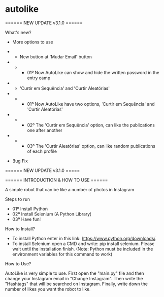 # autolike

====== NEW UPDATE v3.1.0 ======

 What's new?
 - More options to use
 
 - - New button at 'Mudar Email' button
 - - - 01º Now AutoLike can show and hide the written password in the entry camp
 - - 'Curtir em Sequência' and 'Curtir Aleatórias'
 - - - 01º Now AutoLike have two options, 'Curtir em Sequência' and 'Curtir Aleatórias'
 - - - 02º The 'Curtir em Sequência' option, can like the publications one after another
 - - - 03º The 'Curtir Aleatórias' option, can like random publications of each profile
 - Bug Fix
    
====== NEW UPDATE v3.1.0 =====



====== INTRODUCTION & HOW TO USE ======

A simple robot that can be like a number of photos in Instagram

Steps to run

- 01º Install Python
- 02º Install Selenium (A Python Library)
- 03º Have fun!

How to Install?

- To install Python enter in this link: https://www.python.org/downloads/.
- To install Selenium open a CMD and write: pip install selenium. Please wait until the installation finish.
(Note: Python must be included in the environment variables for this command to work)


How to Use?

AutoLike is very simple to use. First open the "main.py" file and then change your Instagram email in "Change Instagram". Then write the "Hashtags" that will be searched on Instagram. Finally, write down the number of likes you want the robot to like.
